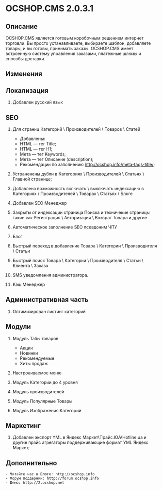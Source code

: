 # OCSHOP.CMS 2.0.3.1

## Описание

OCSHOP.CMS  является  готовым коробочным решением интернет торговли. Вы просто устанавливаете, выбираете шаблон, добавляете товары, и вы готовы, принимать заказы. OCSHOP.CMS имеет встроенную систему  управления заказами, платежные шлюзы и способы доставки.

## Изменения

## Локализация

1. Добавлен русский язык

## SEO

1. Для страниц Категорий \ Производителей \ Товаров \ Статей
	- Добавлены:
	- HTML — тег Title;
	- HTML — тег H1;
	- Мета — тег Keywords;
	- Мета — тег Описание (description);
	- Рекомендации по заполнению http://ocshop.info/meta-tags-title/;
	
2. Устраненены дубли в Категориях \ Производителей \ Статьях \ Главной странице;

3. Добавлена возможность включать \ выключать индексацию в Категориях \ Производителей \ Товарах \ Статьях \ Блоге

4. Добавлен SEO Менеджер

5. Закрыты от индексации страница Поиска и техничекие страницы такие как Регистрация \ Авторизация \ Возврат Товара и другие

6. Автоматическое заполнение SEO псевдоним ЧПУ

7. Блог

8. Быстрый переход в добавление Товара \ Категории \ Производителя \ Статьи

9. Быстрый поиск Товара \ Категории \ Производителя \ Статьи \ Клиента \ Заказа

10. SMS уведомления администратора.

11. Кэш Менеджер

## Административная часть

1. Оптимизирован листинг категорий

## Модули

1. Модуль Табы товаров
	- Акции
	- Новинки
	- Рекомендуемые
	- Хиты продаж
	
2. Настроаиваемое меню

3. Модуль Категории до 4 уровня

4. Модуль производителей

5. Модуль Популярные Товары

6. Модуль Изображения Категорий
	
## Маркетинг

1. Добавлен экспорт YML в Яндекс Маркет\Прайс.ЮА\Hotline.ua и другие прайс агрегаторы поддерживающие формат YML Яндекс Маркет;

## Дополнительно
	- Читайте нас в Блоге: http://ocshop.info
	- Форум поддержки: http://forum.ocshop.info
	- Демо: http://2.ocshop.net
